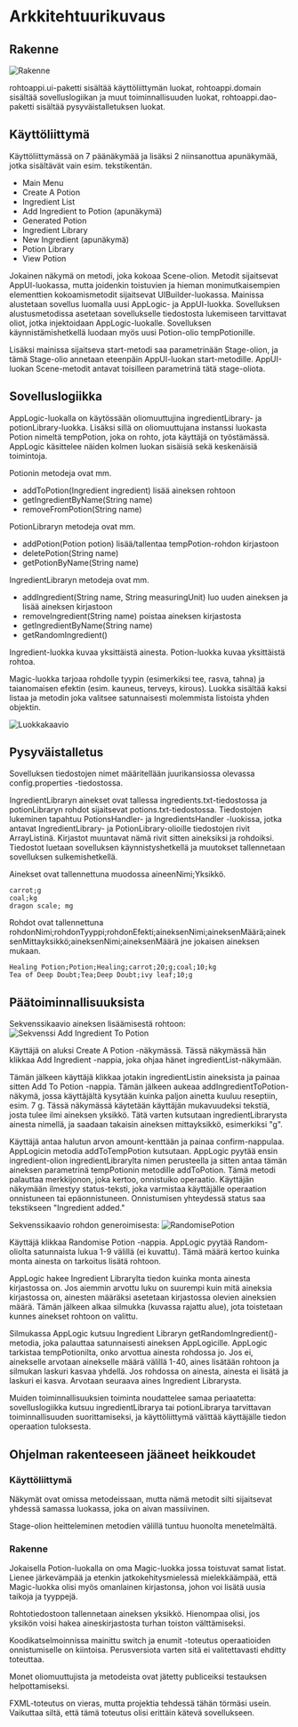 # Arkkitehtuurikuvaus

## Rakenne

![Rakenne](https://github.com/ikylios/ot-harjoitustyo/blob/master/dokumentointi/pakkausrakenne.png)

rohtoappi.ui-paketti sisältää käyttöliittymän luokat, rohtoappi.domain sisältää sovelluslogiikan ja muut toiminnallisuuden luokat, rohtoappi.dao-paketti sisältää pysyväistalletuksen luokat.

## Käyttöliittymä

Käyttöliittymässä on 7 päänäkymää ja lisäksi 2 niinsanottua apunäkymää, jotka sisältävät vain esim. tekstikentän.

* Main Menu
* Create A Potion
* Ingredient List
* Add Ingredient to Potion (apunäkymä)
* Generated Potion
* Ingredient Library
* New Ingredient (apunäkymä)
* Potion Library
* View Potion

Jokainen näkymä on metodi, joka kokoaa Scene-olion. Metodit sijaitsevat AppUI-luokassa, mutta joidenkin toistuvien ja hieman monimutkaisempien elementtien kokoamismetodit sijaitsevat UIBuilder-luokassa. Mainissa alustetaan sovellus luomalla uusi AppLogic- ja AppUI-luokka. Sovelluksen alustusmetodissa asetetaan sovellukselle tiedostosta lukemiseen tarvittavat oliot, jotka injektoidaan AppLogic-luokalle. Sovelluksen käynnistämishetkellä luodaan myös uusi Potion-olio tempPotionille.


Lisäksi mainissa sijaitseva start-metodi saa parametrinään Stage-olion, ja tämä Stage-olio annetaan eteenpäin AppUI-luokan start-metodille. AppUI-luokan Scene-metodit antavat toisilleen parametrinä tätä stage-oliota.


## Sovelluslogiikka

AppLogic-luokalla on käytössään oliomuuttujina ingredientLibrary- ja potionLibrary-luokka. Lisäksi sillä on oliomuuttujana instanssi luokasta Potion nimeltä tempPotion, joka on rohto, jota käyttäjä on työstämässä. AppLogic käsittelee näiden kolmen luokan sisäisiä sekä keskenäisiä toimintoja.

Potionin metodeja ovat mm.
* addToPotion(Ingredient ingredient) lisää aineksen rohtoon
* getIngredientByName(String name)
* removeFromPotion(String name)

PotionLibraryn metodeja ovat mm.
* addPotion(Potion potion) lisää/tallentaa tempPotion-rohdon kirjastoon
* deletePotion(String name)
* getPotionByName(String name)

IngredientLibraryn metodeja ovat mm.
* addIngredient(String name, String measuringUnit) luo uuden aineksen ja lisää aineksen kirjastoon
* removeIngredient(String name) poistaa aineksen kirjastosta
* getIngredientByName(String name)
* getRandomIngredient()

Ingredient-luokka kuvaa yksittäistä ainesta. Potion-luokka kuvaa yksittäistä rohtoa. 


Magic-luokka tarjoaa rohdolle tyypin (esimerkiksi tee, rasva, tahna) ja taianomaisen efektin (esim. kauneus, terveys, kirous).
Luokka sisältää kaksi listaa ja metodin joka valitsee satunnaisesti molemmista listoista yhden objektin.

![Luokkakaavio](https://github.com/ikylios/ot-harjoitustyo/blob/master/dokumentointi/luokkakaavio.png)


## Pysyväistalletus

Sovelluksen tiedostojen nimet määritellään juurikansiossa olevassa config.properties -tiedostossa.

IngredientLibraryn ainekset ovat tallessa ingredients.txt-tiedostossa ja potionLibraryn rohdot sijaitsevat potions.txt-tiedostossa. Tiedostojen lukeminen tapahtuu PotionsHandler- ja IngredientsHandler -luokissa, jotka antavat IngredientLibrary- ja PotionLibrary-olioille tiedostojen rivit ArrayListinä. Kirjastot muuntavat nämä rivit sitten aineksiksi ja rohdoiksi. Tiedostot luetaan sovelluksen käynnistyshetkellä ja muutokset tallennetaan sovelluksen sulkemishetkellä.


Ainekset ovat tallennettuna muodossa aineenNimi;Yksikkö.
```
carrot;g
coal;kg
dragon scale; mg
```


Rohdot ovat tallennettuna rohdonNimi;rohdonTyyppi;rohdonEfekti;aineksenNimi;aineksenMäärä;aineksenMittayksikkö;aineksenNimi;aineksenMäärä jne jokaisen aineksen mukaan.

```
Healing Potion;Potion;Healing;carrot;20;g;coal;10;kg
Tea of Deep Doubt;Tea;Deep Doubt;ivy leaf;10;g
```

## Päätoiminnallisuuksista

Sekvenssikaavio aineksen lisäämisestä rohtoon:
![Sekvenssi Add Ingredient To Potion](https://github.com/ikylios/ot-harjoitustyo/blob/master/dokumentointi/addingredientsequence.jpg)


Käyttäjä on aluksi Create A Potion -näkymässä. Tässä näkymässä hän klikkaa Add Ingredient -nappia, joka ohjaa hänet ingredientList-näkymään. 


Tämän jälkeen käyttäjä klikkaa jotakin ingredientListin aineksista ja painaa sitten Add To Potion -nappia. Tämän jälkeen aukeaa addIngredientToPotion-näkymä, jossa käyttäjältä kysytään kuinka paljon ainetta kuuluu reseptiin, esim. 7 g. Tässä näkymässä käytetään käyttäjän mukavuudeksi tekstiä, josta tulee ilmi aineksen yksikkö. Tätä varten kutsutaan ingredientLibrarysta ainesta nimellä, ja saadaan takaisin aineksen mittayksikkö, esimerkiksi "g". 


Käyttäjä antaa halutun arvon amount-kenttään ja painaa confirm-nappulaa. AppLogicin metodia addToTempPotion kutsutaan. AppLogic pyytää ensin ingredient-olion ingredientLibrarylta nimen perusteella ja sitten antaa tämän aineksen parametrinä tempPotionin metodille addToPotion. Tämä metodi palauttaa merkkijonon, joka kertoo, onnistuiko operaatio. Käyttäjän näkymään ilmestyy status-teksti, joka varmistaa käyttäjälle operaation onnistuneen tai epäonnistuneen. Onnistumisen yhteydessä status saa tekstikseen "Ingredient added."


Sekvenssikaavio rohdon generoimisesta:
![RandomisePotion](https://github.com/ikylios/ot-harjoitustyo/blob/master/dokumentointi/randomisePotionSequence.jpg)


Käyttäjä klikkaa Randomise Potion -nappia. AppLogic pyytää Random-oliolta satunnaista lukua 1-9 välillä (ei kuvattu). Tämä määrä kertoo kuinka monta ainesta on tarkoitus lisätä rohtoon. 


AppLogic hakee Ingredient Librarylta tiedon kuinka monta ainesta kirjastossa on. Jos aiemmin arvottu luku on suurempi kuin mitä aineksia kirjastossa on, ainesten määräksi asetetaan kirjastossa olevien aineksien määrä. Tämän jälkeen alkaa silmukka (kuvassa rajattu alue), jota toistetaan kunnes ainekset rohtoon on valittu.


Silmukassa AppLogic kutsuu Ingredient Libraryn getRandomIngredient()-metodia, joka palauttaa satunnaisesti aineksen AppLogicille. AppLogic tarkistaa tempPotionilta, onko arvottua ainesta rohdossa jo. Jos ei, ainekselle arvotaan ainekselle määrä välillä 1-40, aines lisätään rohtoon ja silmukan laskuri kasvaa yhdellä. Jos rohdossa on ainesta, ainesta ei lisätä ja laskuri ei kasva. Arvotaan seuraava aines Ingredient Librarysta.


Muiden toiminnallisuuksien toiminta noudattelee samaa periaatetta: sovelluslogiikka kutsuu ingredientLibrarya tai potionLibrarya tarvittavan toiminnallisuuden suorittamiseksi, ja käyttöliittymä välittää käyttäjälle tiedon operaation tuloksesta.

## Ohjelman rakenteeseen jääneet heikkoudet


### Käyttöliittymä

Näkymät ovat omissa metodeissaan, mutta nämä metodit silti sijaitsevat yhdessä samassa luokassa, joka on aivan massiivinen.


Stage-olion heitteleminen metodien välillä tuntuu huonolta menetelmältä.

### Rakenne

Jokaisella Potion-luokalla on oma Magic-luokka jossa toistuvat samat listat. Lienee järkevämpää ja etenkin jatkokehitysmielessä mielekkäämpää, että Magic-luokka olisi myös omanlainen kirjastonsa, johon voi lisätä uusia taikoja ja tyyppejä.


Rohtotiedostoon tallennetaan aineksen yksikkö. Hienompaa olisi, jos yksikön voisi hakea aineskirjastosta turhan toiston välttämiseksi.


Koodikatselmoinnissa mainittu switch ja enumit -toteutus operaatioiden onnistumiselle on kiintoisa. Perusversiota varten sitä ei valitettavasti ehditty toteuttaa.


Monet oliomuuttujista ja metodeista ovat jätetty publiceiksi testauksen helpottamiseksi.


FXML-toteutus on vieras, mutta projektia tehdessä tähän törmäsi usein. Vaikuttaa siltä, että tämä toteutus olisi erittäin kätevä sovellukseen.
